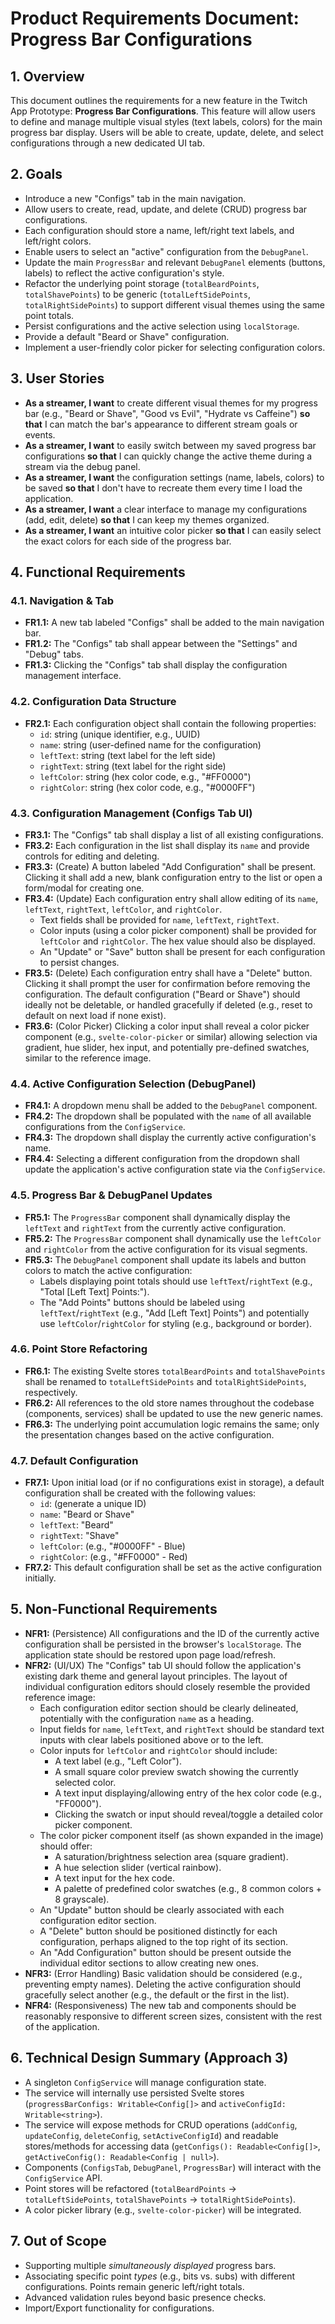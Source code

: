 # Product Requirements Document: Progress Bar Configurations

## 1. Overview

This document outlines the requirements for a new feature in the Twitch App Prototype: **Progress Bar Configurations**. This feature will allow users to define and manage multiple visual styles (text labels, colors) for the main progress bar display. Users will be able to create, update, delete, and select configurations through a new dedicated UI tab.

## 2. Goals

*   Introduce a new "Configs" tab in the main navigation.
*   Allow users to create, read, update, and delete (CRUD) progress bar configurations.
*   Each configuration should store a name, left/right text labels, and left/right colors.
*   Enable users to select an "active" configuration from the `DebugPanel`.
*   Update the main `ProgressBar` and relevant `DebugPanel` elements (buttons, labels) to reflect the active configuration's style.
*   Refactor the underlying point storage (`totalBeardPoints`, `totalShavePoints`) to be generic (`totalLeftSidePoints`, `totalRightSidePoints`) to support different visual themes using the same point totals.
*   Persist configurations and the active selection using `localStorage`.
*   Provide a default "Beard or Shave" configuration.
*   Implement a user-friendly color picker for selecting configuration colors.

## 3. User Stories

*   **As a streamer, I want** to create different visual themes for my progress bar (e.g., "Beard or Shave", "Good vs Evil", "Hydrate vs Caffeine") **so that** I can match the bar's appearance to different stream goals or events.
*   **As a streamer, I want** to easily switch between my saved progress bar configurations **so that** I can quickly change the active theme during a stream via the debug panel.
*   **As a streamer, I want** the configuration settings (name, labels, colors) to be saved **so that** I don't have to recreate them every time I load the application.
*   **As a streamer, I want** a clear interface to manage my configurations (add, edit, delete) **so that** I can keep my themes organized.
*   **As a streamer, I want** an intuitive color picker **so that** I can easily select the exact colors for each side of the progress bar.

## 4. Functional Requirements

### 4.1. Navigation & Tab

*   **FR1.1:** A new tab labeled "Configs" shall be added to the main navigation bar.
*   **FR1.2:** The "Configs" tab shall appear between the "Settings" and "Debug" tabs.
*   **FR1.3:** Clicking the "Configs" tab shall display the configuration management interface.

### 4.2. Configuration Data Structure

*   **FR2.1:** Each configuration object shall contain the following properties:
    *   `id`: string (unique identifier, e.g., UUID)
    *   `name`: string (user-defined name for the configuration)
    *   `leftText`: string (text label for the left side)
    *   `rightText`: string (text label for the right side)
    *   `leftColor`: string (hex color code, e.g., "#FF0000")
    *   `rightColor`: string (hex color code, e.g., "#0000FF")

### 4.3. Configuration Management (Configs Tab UI)

*   **FR3.1:** The "Configs" tab shall display a list of all existing configurations.
*   **FR3.2:** Each configuration in the list shall display its `name` and provide controls for editing and deleting.
*   **FR3.3:** (Create) A button labeled "Add Configuration" shall be present. Clicking it shall add a new, blank configuration entry to the list or open a form/modal for creating one.
*   **FR3.4:** (Update) Each configuration entry shall allow editing of its `name`, `leftText`, `rightText`, `leftColor`, and `rightColor`.
    *   Text fields shall be provided for `name`, `leftText`, `rightText`.
    *   Color inputs (using a color picker component) shall be provided for `leftColor` and `rightColor`. The hex value should also be displayed.
    *   An "Update" or "Save" button shall be present for each configuration to persist changes.
*   **FR3.5:** (Delete) Each configuration entry shall have a "Delete" button. Clicking it shall prompt the user for confirmation before removing the configuration. The default configuration ("Beard or Shave") should ideally not be deletable, or handled gracefully if deleted (e.g., reset to default on next load if none exist).
*   **FR3.6:** (Color Picker) Clicking a color input shall reveal a color picker component (e.g., `svelte-color-picker` or similar) allowing selection via gradient, hue slider, hex input, and potentially pre-defined swatches, similar to the reference image.

### 4.4. Active Configuration Selection (DebugPanel)

*   **FR4.1:** A dropdown menu shall be added to the `DebugPanel` component.
*   **FR4.2:** The dropdown shall be populated with the `name` of all available configurations from the `ConfigService`.
*   **FR4.3:** The dropdown shall display the currently active configuration's name.
*   **FR4.4:** Selecting a different configuration from the dropdown shall update the application's active configuration state via the `ConfigService`.

### 4.5. Progress Bar & DebugPanel Updates

*   **FR5.1:** The `ProgressBar` component shall dynamically display the `leftText` and `rightText` from the currently active configuration.
*   **FR5.2:** The `ProgressBar` component shall dynamically use the `leftColor` and `rightColor` from the active configuration for its visual segments.
*   **FR5.3:** The `DebugPanel` component shall update its labels and button colors to match the active configuration:
    *   Labels displaying point totals should use `leftText`/`rightText` (e.g., "Total [Left Text] Points:").
    *   The "Add Points" buttons should be labeled using `leftText`/`rightText` (e.g., "Add [Left Text] Points") and potentially use `leftColor`/`rightColor` for styling (e.g., background or border).

### 4.6. Point Store Refactoring

*   **FR6.1:** The existing Svelte stores `totalBeardPoints` and `totalShavePoints` shall be renamed to `totalLeftSidePoints` and `totalRightSidePoints`, respectively.
*   **FR6.2:** All references to the old store names throughout the codebase (components, services) shall be updated to use the new generic names.
*   **FR6.3:** The underlying point accumulation logic remains the same; only the presentation changes based on the active configuration.

### 4.7. Default Configuration

*   **FR7.1:** Upon initial load (or if no configurations exist in storage), a default configuration shall be created with the following values:
    *   `id`: (generate a unique ID)
    *   `name`: "Beard or Shave"
    *   `leftText`: "Beard"
    *   `rightText`: "Shave"
    *   `leftColor`: (e.g., "#0000FF" - Blue)
    *   `rightColor`: (e.g., "#FF0000" - Red)
*   **FR7.2:** This default configuration shall be set as the active configuration initially.

## 5. Non-Functional Requirements

*   **NFR1:** (Persistence) All configurations and the ID of the currently active configuration shall be persisted in the browser's `localStorage`. The application state should be restored upon page load/refresh.
*   **NFR2:** (UI/UX) The "Configs" tab UI should follow the application's existing dark theme and general layout principles. The layout of individual configuration editors should closely resemble the provided reference image:
    *   Each configuration editor section should be clearly delineated, potentially with the configuration `name` as a heading.
    *   Input fields for `name`, `leftText`, and `rightText` should be standard text inputs with clear labels positioned above or to the left.
    *   Color inputs for `leftColor` and `rightColor` should include:
        *   A text label (e.g., "Left Color").
        *   A small square color preview swatch showing the currently selected color.
        *   A text input displaying/allowing entry of the hex color code (e.g., "FF0000").
        *   Clicking the swatch or input should reveal/toggle a detailed color picker component.
    *   The color picker component itself (as shown expanded in the image) should offer:
        *   A saturation/brightness selection area (square gradient).
        *   A hue selection slider (vertical rainbow).
        *   A text input for the hex code.
        *   A palette of predefined color swatches (e.g., 8 common colors + 8 grayscale).
    *   An "Update" button should be clearly associated with each configuration editor section.
    *   A "Delete" button should be positioned distinctly for each configuration, perhaps aligned to the top right of its section.
    *   An "Add Configuration" button should be present outside the individual editor sections to allow creating new ones.
*   **NFR3:** (Error Handling) Basic validation should be considered (e.g., preventing empty names). Deleting the active configuration should gracefully select another (e.g., the default or the first in the list).
*   **NFR4:** (Responsiveness) The new tab and components should be reasonably responsive to different screen sizes, consistent with the rest of the application.

## 6. Technical Design Summary (Approach 3)

*   A singleton `ConfigService` will manage configuration state.
*   The service will internally use persisted Svelte stores (`progressBarConfigs: Writable<Config[]>` and `activeConfigId: Writable<string>`).
*   The service will expose methods for CRUD operations (`addConfig`, `updateConfig`, `deleteConfig`, `setActiveConfigId`) and readable stores/methods for accessing data (`getConfigs(): Readable<Config[]>`, `getActiveConfig(): Readable<Config | null>`).
*   Components (`ConfigsTab`, `DebugPanel`, `ProgressBar`) will interact with the `ConfigService` API.
*   Point stores will be refactored (`totalBeardPoints` -> `totalLeftSidePoints`, `totalShavePoints` -> `totalRightSidePoints`).
*   A color picker library (e.g., `svelte-color-picker`) will be integrated.

## 7. Out of Scope

*   Supporting multiple *simultaneously displayed* progress bars.
*   Associating specific point *types* (e.g., bits vs. subs) with different configurations. Points remain generic left/right totals.
*   Advanced validation rules beyond basic presence checks.
*   Import/Export functionality for configurations.